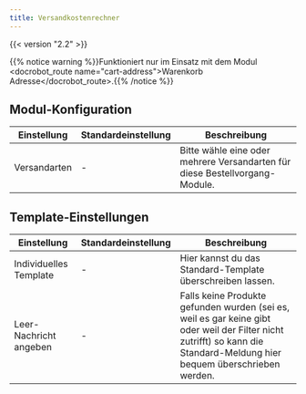 ```yaml
---
title: Versandkostenrechner
---
```


{{< version "2.2" >}}

{{% notice warning %}}Funktioniert nur im Einsatz mit dem Modul <docrobot_route name="cart-address">Warenkorb Adresse</docrobot_route>.{{% /notice %}}

## Modul-Konfiguration

<table>
	<thead>
		<tr>
			<th>Einstellung</th>
			<th>Standardeinstellung</th>
			<th>Beschreibung</th>
		</tr>
	</thead>
	<tbody>
		<tr>
			<td>Versandarten</td>
			<td>-</td>
			<td>Bitte wähle eine oder mehrere Versandarten für diese Bestellvorgang-Module.</td>
		</tr>
	</tbody>
</table>

## Template-Einstellungen

<table>
	<thead>
		<tr>
			<th>Einstellung</th>
			<th>Standardeinstellung</th>
			<th>Beschreibung</th>
		</tr>
	</thead>
	<tbody>
		<tr>
			<td>Individuelles Template</td>
			<td>-</td>
			<td>Hier kannst du das Standard-Template überschreiben lassen.</td>
		</tr>
		<tr>
			<td>Leer-Nachricht angeben</td>
			<td>-</td>
			<td>Falls keine Produkte gefunden wurden (sei es, weil es gar keine gibt oder weil der Filter nicht zutrifft) so kann die Standard-Meldung hier bequem überschrieben werden.</td>
		</tr>
	</tbody>
</table>
